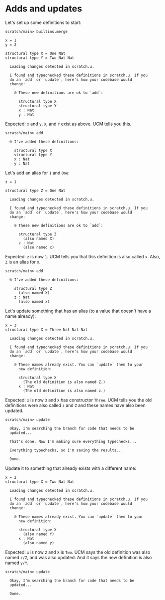 # Adds and updates

Let's set up some definitions to start:

``` ucm :hide
scratch/main> builtins.merge

```

``` unison
x = 1
y = 2

structural type X = One Nat
structural type Y = Two Nat Nat
```

``` ucm :added-by-ucm
  Loading changes detected in scratch.u.

  I found and typechecked these definitions in scratch.u. If you
  do an `add` or `update`, here's how your codebase would
  change:
  
    ⍟ These new definitions are ok to `add`:
    
      structural type X
      structural type Y
      x : Nat
      y : Nat

```

Expected: `x` and `y`, `X`, and `Y` exist as above. UCM tells you this.

``` ucm
scratch/main> add

  ⍟ I've added these definitions:
  
    structural type X
    structural type Y
    x : Nat
    y : Nat

```

Let's add an alias for `1` and `One`:

``` unison
z = 1

structural type Z = One Nat
```

``` ucm :added-by-ucm
  Loading changes detected in scratch.u.

  I found and typechecked these definitions in scratch.u. If you
  do an `add` or `update`, here's how your codebase would
  change:
  
    ⍟ These new definitions are ok to `add`:
    
      structural type Z
        (also named X)
      z : Nat
        (also named x)

```

Expected: `z` is now `1`. UCM tells you that this definition is also called `x`.
Also, `Z` is an alias for `X`.

``` ucm
scratch/main> add

  ⍟ I've added these definitions:
  
    structural type Z
      (also named X)
    z : Nat
      (also named x)

```

Let's update something that has an alias (to a value that doesn't have a name already):

``` unison
x = 3
structural type X = Three Nat Nat Nat
```

``` ucm :added-by-ucm
  Loading changes detected in scratch.u.

  I found and typechecked these definitions in scratch.u. If you
  do an `add` or `update`, here's how your codebase would
  change:
  
    ⍟ These names already exist. You can `update` them to your
      new definition:
    
      structural type X
        (The old definition is also named Z.)
      x : Nat
        (The old definition is also named z.)

```

Expected: `x` is now `3` and `X` has constructor `Three`. UCM tells you the old definitions were also called `z` and `Z` and these names have also been updated.

``` ucm
scratch/main> update

  Okay, I'm searching the branch for code that needs to be
  updated...

  That's done. Now I'm making sure everything typechecks...

  Everything typechecks, so I'm saving the results...

  Done.

```

Update it to something that already exists with a different name:

``` unison
x = 2
structural type X = Two Nat Nat
```

``` ucm :added-by-ucm
  Loading changes detected in scratch.u.

  I found and typechecked these definitions in scratch.u. If you
  do an `add` or `update`, here's how your codebase would
  change:
  
    ⍟ These names already exist. You can `update` them to your
      new definition:
    
      structural type X
        (also named Y)
      x : Nat
        (also named y)

```

Expected: `x` is now `2` and `X` is `Two`. UCM says the old definition was also named `z/Z`, and was also updated. And it says the new definition is also named `y/Y`.

``` ucm
scratch/main> update

  Okay, I'm searching the branch for code that needs to be
  updated...

  Done.

```
